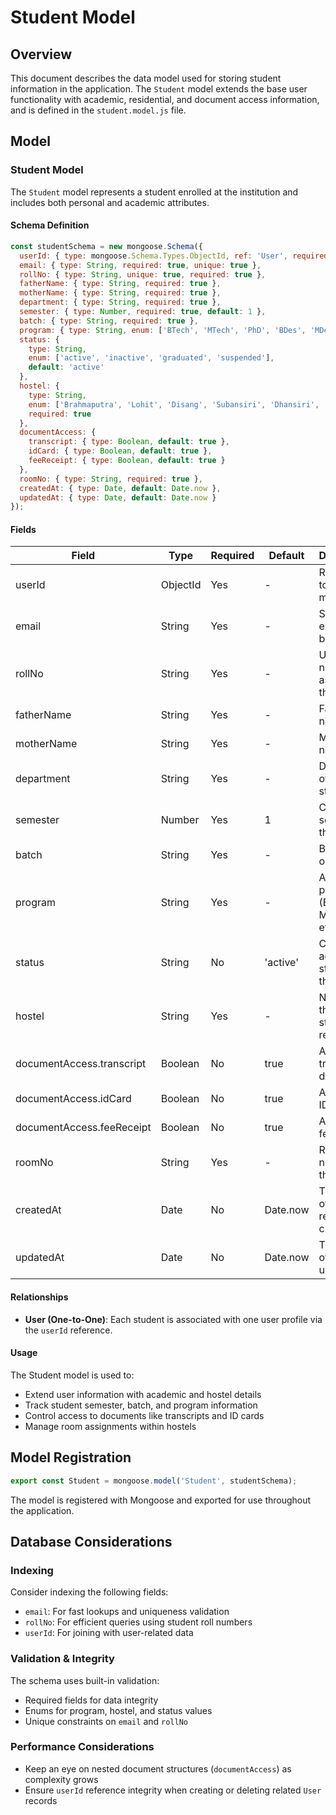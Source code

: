 
# Student Model

## Overview

This document describes the data model used for storing student information in the application. The `Student` model extends the base user functionality with academic, residential, and document access information, and is defined in the `student.model.js` file.

## Model

### Student Model

The `Student` model represents a student enrolled at the institution and includes both personal and academic attributes.

#### Schema Definition

```javascript
const studentSchema = new mongoose.Schema({
  userId: { type: mongoose.Schema.Types.ObjectId, ref: 'User', required: true },
  email: { type: String, required: true, unique: true },
  rollNo: { type: String, unique: true, required: true },
  fatherName: { type: String, required: true },
  motherName: { type: String, required: true },
  department: { type: String, required: true },
  semester: { type: Number, required: true, default: 1 },
  batch: { type: String, required: true },
  program: { type: String, enum: ['BTech', 'MTech', 'PhD', 'BDes', 'MDes'], required: true },
  status: { 
    type: String, 
    enum: ['active', 'inactive', 'graduated', 'suspended'], 
    default: 'active' 
  },
  hostel: {
    type: String,
    enum: ['Brahmaputra', 'Lohit', 'Disang', 'Subansiri', 'Dhansiri', 'Kapili', 'Manas', 'Dihing', 'Barak', 'Siang', 'Kameng', 'Umiam', 'Married Scholar'],
    required: true
  },
  documentAccess: {
    transcript: { type: Boolean, default: true },
    idCard: { type: Boolean, default: true },
    feeReceipt: { type: Boolean, default: true }
  },
  roomNo: { type: String, required: true },
  createdAt: { type: Date, default: Date.now },
  updatedAt: { type: Date, default: Date.now }
});
```

#### Fields

| Field | Type | Required | Default | Description |
|-------|------|----------|---------|-------------|
| userId | ObjectId | Yes | - | Reference to the User model |
| email | String | Yes | - | Student's email (must be unique) |
| rollNo | String | Yes | - | Unique roll number assigned to the student |
| fatherName | String | Yes | - | Father's name |
| motherName | String | Yes | - | Mother's name |
| department | String | Yes | - | Department of the student |
| semester | Number | Yes | 1 | Current semester of the student |
| batch | String | Yes | - | Batch year or code |
| program | String | Yes | - | Academic program (BTech, MTech, etc.) |
| status | String | No | 'active' | Current academic status of the student |
| hostel | String | Yes | - | Name of the hostel student resides in |
| documentAccess.transcript | Boolean | No | true | Access to transcript document |
| documentAccess.idCard | Boolean | No | true | Access to ID card |
| documentAccess.feeReceipt | Boolean | No | true | Access to fee receipt |
| roomNo | String | Yes | - | Room number in the hostel |
| createdAt | Date | No | Date.now | Timestamp of student record creation |
| updatedAt | Date | No | Date.now | Timestamp of last update |

#### Relationships

- **User (One-to-One)**: Each student is associated with one user profile via the `userId` reference.

#### Usage

The Student model is used to:
- Extend user information with academic and hostel details
- Track student semester, batch, and program information
- Control access to documents like transcripts and ID cards
- Manage room assignments within hostels

## Model Registration

```javascript
export const Student = mongoose.model('Student', studentSchema);
```

The model is registered with Mongoose and exported for use throughout the application.

## Database Considerations

### Indexing

Consider indexing the following fields:
- `email`: For fast lookups and uniqueness validation
- `rollNo`: For efficient queries using student roll numbers
- `userId`: For joining with user-related data

### Validation & Integrity

The schema uses built-in validation:
- Required fields for data integrity
- Enums for program, hostel, and status values
- Unique constraints on `email` and `rollNo`

### Performance Considerations

- Keep an eye on nested document structures (`documentAccess`) as complexity grows
- Ensure `userId` reference integrity when creating or deleting related `User` records
